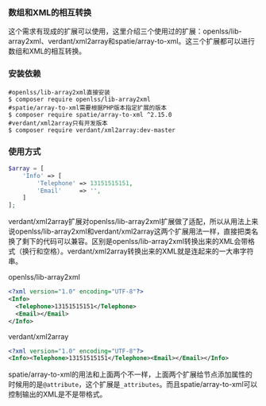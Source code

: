 ### 数组和XML的相互转换

这个需求有现成的扩展可以使用，这里介绍三个使用过的扩展：openlss/lib-array2xml、verdant/xml2array和spatie/array-to-xml。这三个扩展都可以进行数组和XML的相互转换。

### 安装依赖

```shell
#openlss/lib-array2xml直接安装
$ composer require openlss/lib-array2xml
#spatie/array-to-xml需要根据PHP版本指定扩展的版本
$ composer require spatie/array-to-xml ^2.15.0
#verdant/xml2array只有开发版本
$ composer require verdant/xml2array:dev-master
```

### 使用方式

```php
$array = [
    'Info' => [
        'Telephone' => 13151515151,
        'Email'     => '',
    ]
];
```

verdant/xml2array扩展对openlss/lib-array2xml扩展做了适配，所以从用法上来说openlss/lib-array2xml和verdant/xml2array这两个扩展用法一样，直接把类名换了剩下的代码可以兼容。区别是openlss/lib-array2xml转换出来的XML会带格式（换行和空格）。verdant/xml2array转换出来的XML就是连起来的一大串字符串。

openlss/lib-array2xml

```xml
<?xml version="1.0" encoding="UTF-8"?>
<Info>
  <Telephone>13151515151</Telephone>
  <Email></Email>
</Info>
```

verdant/xml2array

```xml
<?xml version="1.0" encoding="UTF-8"?>
<Info><Telephone>13151515151</Telephone><Email></Email></Info>
```

spatie/array-to-xml的用法和上面两个不一样，上面两个扩展给节点添加属性的时候用的是`@attribute`，这个扩展是`_attributes`。而且spatie/array-to-xml可以控制输出的XML是不是带格式。

